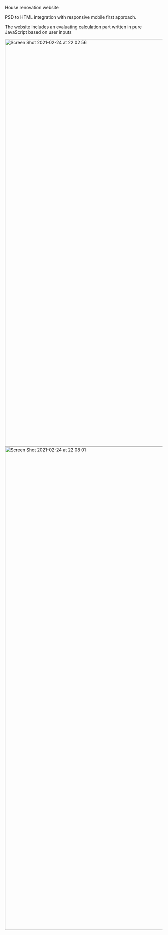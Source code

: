 House renovation website

PSD to HTML integration with responsive mobile first approach.

The website includes an evaluating calculation part written in pure JavaScript based on user inputs


<img width="1302" alt="Screen Shot 2021-02-24 at 22 02 56" src="https://user-images.githubusercontent.com/12809027/109044720-2e88aa80-76ec-11eb-9346-3c7c1b7b6eca.png">

<img width="1545" alt="Screen Shot 2021-02-24 at 22 08 01" src="https://user-images.githubusercontent.com/12809027/109045246-c7b7c100-76ec-11eb-8f97-c71fdfffd588.png">
